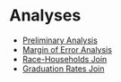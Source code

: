# Analyses

- [Preliminary Analysis](pages/prelim-analysis.html)
- [Margin of Error Analysis](pages/margins-of-error.html)
- [Race-Households Join](pages/race_households_join.html)
- [Graduation Rates Join](pages/race_households_join.html)